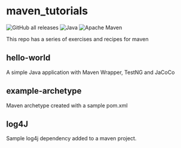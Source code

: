 # maven_tutorials
![GitHub all releases](https://img.shields.io/github/downloads/compadrejunior/maven_course/total?logo=github&style=for-the-badge)
![Java](https://img.shields.io/badge/java-%23ED8B00.svg?style=for-the-badge&logo=java&logoColor=white)
![Apache Maven](https://img.shields.io/badge/Apache%20Maven-C71A36?style=for-the-badge&logo=Apache%20Maven&logoColor=white)

This repo has a series of exercises and recipes for maven

## hello-world
A simple Java  application with Maven Wrapper, TestNG and JaCoCo

## example-archetype
Maven archetype created with a sample pom.xml

## log4J
Sample log4j dependency added to a maven project.